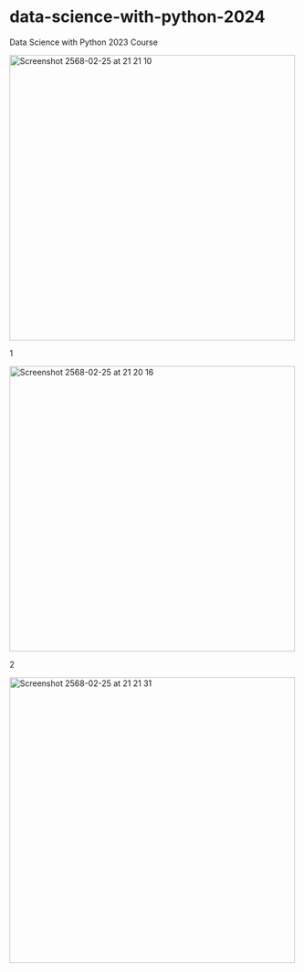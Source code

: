 # data-science-with-python-2024
Data Science with Python 2023 Course

<img width="500" alt="Screenshot 2568-02-25 at 21 21 10" src="https://github.com/user-attachments/assets/48f08243-2ab4-418f-aa20-d368b2c43397" />

1

<img width="500" alt="Screenshot 2568-02-25 at 21 20 16" src="https://github.com/user-attachments/assets/facf2f8b-9e77-4d91-b841-953af174b99b" />

2


<img width="500" alt="Screenshot 2568-02-25 at 21 21 31" src="https://github.com/user-attachments/assets/5419f903-85df-4c9c-997a-10eeb82876eb" />
